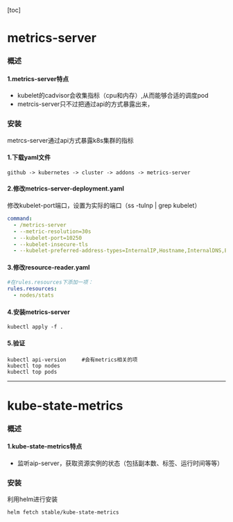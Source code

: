[toc]
# metrics-server
### 概述
#### 1.metrics-server特点
* kubelet的cadvisor会收集指标（cpu和内存）,从而能够合适的调度pod
* metrcis-server只不过把通过api的方式暴露出来，
### 安装
metrcs-server通过api方式暴露k8s集群的指标
#### 1.下载yaml文件
```shell
github -> kubernetes -> cluster -> addons -> metrics-server
```

#### 2.修改metrics-server-deployment.yaml
修改kubelet-port端口，设置为实际的端口（ss -tulnp | grep kubelet）
```yaml
command:
  - /metrics-server
  - --metric-resolution=30s
  - --kubelet-port=10250
  - --kubelet-insecure-tls
  - --kubelet-preferred-address-types=InternalIP,Hostname,InternalDNS,ExternalDNS,ExternalIP
```

#### 3.修改resource-reader.yaml
```yaml
#在rules.resources下添加一项：
rules.resources:
  - nodes/stats
```

#### 4.安装metrics-server
```shell
kubectl apply -f .
```

#### 5.验证
```shell
kubectl api-version     #会有metrics相关的项
kubectl top nodes
kubectl top pods
```
***
# kube-state-metrics
### 概述
#### 1.kube-state-metrics特点
* 监听aip-server，获取资源实例的状态（包括副本数、标签、运行时间等等）
### 安装
利用helm进行安装
```shell
helm fetch stable/kube-state-metrics
```
